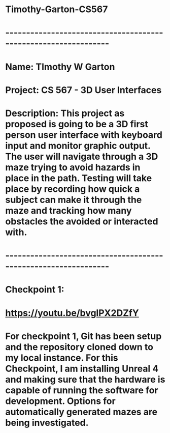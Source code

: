 # Timothy-Garton-CS567
# ---------------------------------------------------------------
# Name: TImothy W Garton
# Project: CS 567 - 3D User Interfaces
# Description: This project as proposed is going to be a 3D first person user interface with keyboard input and monitor graphic output.  The user will navigate through a 3D maze trying to avoid hazards in place in the path. Testing will take place by recording how quick a subject can make it through the maze and tracking how many obstacles the avoided or interacted with.
# ---------------------------------------------------------------
#
# Checkpoint 1:
# https://youtu.be/bvglPX2DZfY
# For checkpoint 1, Git has been setup and the repository cloned down to my local instance.  For this Checkpoint, I am installing Unreal 4 and making sure that the hardware is capable of running the software for development.  Options for automatically generated mazes are being investigated.
